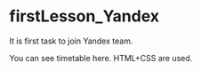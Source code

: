 # firstLesson_Yandex
It is first task to join Yandex team. 

You can see timetable here. HTML+CSS are used. 
